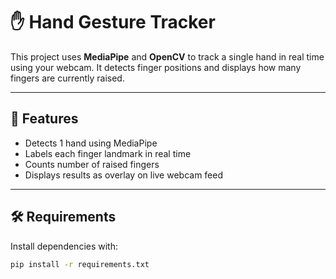 # ✋ Hand Gesture Tracker

This project uses **MediaPipe** and **OpenCV** to track a single hand in real time using your webcam. It detects finger positions and displays how many fingers are currently raised.

---

## 📸 Features

- Detects 1 hand using MediaPipe
- Labels each finger landmark in real time
- Counts number of raised fingers
- Displays results as overlay on live webcam feed

---

## 🛠 Requirements

Install dependencies with:

```bash
pip install -r requirements.txt
